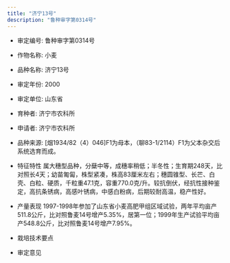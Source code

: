 ```yaml
---
title: "济宁13号"
description: "鲁种审字第0314号"
---
```

* 审定编号:  鲁种审字第0314号

*  作物名称:  小麦

*  品种名称:  济宁13号

*  审定年份:  2000

*  审定单位:  山东省

* 育种者:  济宁市农科所

*  申请者:  济宁市农科所

*  品种来源:  [烟1934/82（4）046]F1为母本，（聊83-1/2114）F1为父本杂交后系统选育而成。

*  特征特性
属大穗型品种，分蘖中等，成穗率稍低；半冬性；生育期248天，比对照长4天；幼苗匍匐，株型紧凑，株高83厘米左右；穗圆锥型、长芒、白壳、白粒、硬质，千粒重47.1克，容重770.0克/升。较抗倒伏，经抗性接种鉴定，高抗条锈病，高感叶锈病，中感白粉病，后期较耐高温，稳产性好。

*  产量表现
1997-1998年参加了山东省小麦高肥甲组区域试验，两年平均亩产511.8公斤，比对照鲁麦14号增产5.35%，居第一位；1999年生产试验平均亩产548.8公斤，比对照鲁麦14号增产7.95%。

*  栽培技术要点


*  审定意见

